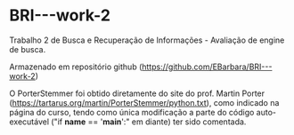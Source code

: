 # BRI---work-2

Trabalho 2 de Busca e Recuperação de Informações - Avaliação de engine de busca.

Armazenado em repositório github (https://github.com/EBarbara/BRI---work-2)

O PorterStemmer foi obtido diretamente do site do prof. Martin Porter (https://tartarus.org/martin/PorterStemmer/python.txt), como indicado na página do curso, tendo como única modificação a parte do código auto-executável ("if __name__ == '__main__':" em diante) ter sido comentada.